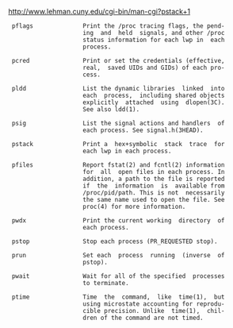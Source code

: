 http://www.lehman.cuny.edu/cgi-bin/man-cgi?pstack+1

     pflags              Print the /proc tracing flags, the pend-
                         ing  and  held  signals, and other /proc
                         status information for each lwp in  each
                         process.

     pcred               Print or set the credentials (effective,
                         real,  saved UIDs and GIDs) of each pro-
                         cess.

     pldd                List the dynamic libraries  linked  into
                         each  process,  including shared objects
                         explicitly  attached  using  dlopen(3C).
                         See also ldd(1).

     psig                List the signal actions and handlers  of
                         each process. See signal.h(3HEAD).

     pstack              Print a  hex+symbolic  stack  trace  for
                         each lwp in each process.

     pfiles              Report fstat(2) and fcntl(2) information
                         for  all  open files in each process. In
                         addition, a path to the file is reported
                         if  the  information  is  available from
                         /proc/pid/path. This is not  necessarily
                         the same name used to open the file. See
                         proc(4) for more information.

     pwdx                Print the current working  directory  of
                         each process.

     pstop               Stop each process (PR_REQUESTED stop).

     prun                Set each  process  running  (inverse  of
                         pstop).

     pwait               Wait for all of the specified  processes
                         to terminate.

     ptime               Time  the  command,  like  time(1),  but
                         using microstate accounting for reprodu-
                         cible precision. Unlike  time(1),  chil-
                         dren of the command are not timed.
